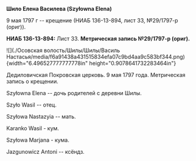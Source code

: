**Шило Елена Василева (Szyłowna Elena)**

9 мая 1797 г -- крещение (НИАБ 136-13-894, лист 33, №29/1797-р (ориг)).

**НИАБ 136-13-894:** Лист 33. **Метрическая запись №29/1797-р (ориг).**

![](./Осовская волость/Шилы/Шилы/Василь Настасья/media/f6a91438a431515834efa07c9bd4aa9c583bf344.png){width="6.496527777777778in"
height="0.9078641732283464in"}

Дедиловичская Покровская церковь. 9 мая 1797 года. Метрическая запись о
крещении.

Szyłowna Elena -- дочь родителей с деревни Шилы.

Szyło Wasil -- отец.

Szyłowa Nastazyia -- мать.

Karanko Wasil - кум.

Szyłowa Marjana - кума.

Jazgunowicz Antoni -- ксёндз.
